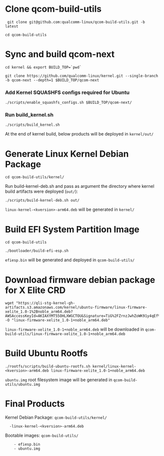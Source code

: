 # Clone qcom-build-utils
```
 git clone git@github.com:qualcomm-linux/qcom-build-utils.git -b latest
```
```
cd qcom-build-utils
```

# Sync and build qcom-next
```
cd kernel && export BUILD_TOP=`pwd`
```
```
git clone https://github.com/qualcomm-linux/kernel.git --single-branch -b qcom-next --depth=1 $BUILD_TOP/qcom-next
```

### Add Kernel SQUASHFS configs required for Ubuntu
```
./scripts/enable_squashfs_configs.sh $BUILD_TOP/qcom-next/
```

### Run build_kernel.sh
```
./scripts/build_kernel.sh
```
At the end of kernel build, below products will be deployed in ```kernel/out/```

# Generate Linux Kernel Debian Package
```
cd qcom-build-utils/kernel/
```
Run build-kernel-deb.sh and pass as argument the directory where kernel build artifacts were deployed (```out/```):
```
./scripts/build-kernel-deb.sh out/
```
```linux-kernel-<kversion>-arm64.deb``` will be generated in ```kernel/```

# Build EFI System Partition Image
```
cd qcom-build-utils
```
```
./bootloader/build-efi-esp.sh
```
```efiesp.bin``` will be generated and deployed in ```qcom-build-utils/```

# Download firmware debian package for X Elite CRD
```
wget "https://qli-stg-kernel-gh-artifacts.s3.amazonaws.com/kernel/ubuntu-firmware/linux-firmware-xelite_1.0-1%2Bnoble_arm64.deb?AWSAccessKeyId=AKIAXYMT55OHLXWGCTOU&Signature=TiG%2FZrnzJwhZoWK91y4qEf%2BczzA%3D&Expires=1788577277" -O "linux-firmware-xelite_1.0-1+noble_arm64.deb"
```
```linux-firmware-xelite_1.0-1+noble_arm64.deb``` will be downloaded in ```qcom-build-utils/linux-firmware-xelite_1.0-1+noble_arm64.deb```

# Build Ubuntu Rootfs
```
./rootfs/scripts/build-ubuntu-rootfs.sh kernel/linux-kernel-<kversion>-arm64.deb linux-firmware-xelite_1.0-1+noble_arm64.deb
```
```ubuntu.img``` root filesystem image will be generated in ```qcom-build-utils/ubuntu.img```

# Final Products
Kernel Debian Package:
```qcom-build-utils/kernel/```
```
  -linux-kernel-<kversion>-arm64.deb
```
Bootable images: 
```qcom-build-utils/```
```
    - efiesp.bin
    - ubuntu.img
```

